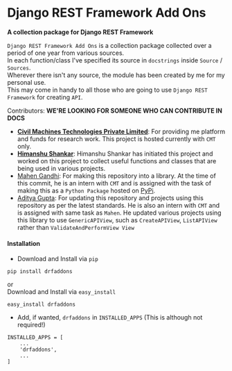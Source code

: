 # Django REST Framework Add Ons

**A collection package for Django REST Framework**<br>

`Django REST Framework Add Ons` is a collection package collected over a period of one year from various sources.<br>
In each function/class I've specified its source in `docstrings` inside `Source` / `Sources`.<br> 
Wherever there isn't any source, the module has been created by me for my personal use.<br>
This may come in handy to all those who are going to use `Django REST Framework` for creating `API`.<br>

Contributors: **WE'RE LOOKING FOR SOMEONE WHO CAN CONTRIBUTE IN DOCS**
- **[Civil Machines Technologies Private Limited](https://github.com/civilmahines)**: For providing me platform and
funds for research work. This project is hosted currently with `CMT` only. 
- **[Himanshu Shankar](https://github.com/iamhssingh)**: Himanshu Shankar has initiated this project and worked on this
project to collect useful functions and classes that are being used in various projects.
- [Mahen Gandhi](https://github.com/imlegend19): For making this repository into a library. At the time of this commit,
he is an intern with `CMT` and is assigned with the task of making this as a `Python Package` hosted on 
[PyPi](https://pypi.org/).
- [Aditya Gupta](https://github.com/ag93999): For updating this repository and projects using this repository as per
the latest standards. He is also an intern with `CMT` and is assigned with same task as `Mahen`. He updated various
projects using this library to use `GenericAPIView`, such as `CreateAPIView`, `ListAPIView` rather than 
`ValidateAndPerformView View`

#### Installation

- Download and Install via `pip`
```
pip install drfaddons
```
or<br>
Download and Install via `easy_install`
```
easy_install drfaddons
```
- Add, if wanted, `drfaddons` in `INSTALLED_APPS` (This is although not required!)
```
INSTALLED_APPS = [
    ...
    'drfaddons',
    ...
]
```
